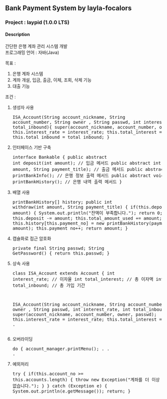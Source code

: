 ## Bank Payment System by layla-focalors
### Project : laypid (1.0.0 LTS)

#### Description
간단한 은행 계좌 관리 시스템 개발  
프로그래밍 언어 : 자바(Java)

목표 :
1. 은행 계좌 시스템
2. 계좌 개설, 입금, 출금, 이체, 조회, 삭제 기능
3. 대출 기능

조건 :
1. 생성자 사용 <pre>ISA_Account(String account_nickname, String account_number, String owner
   , String passwd, int interest_rate, int total_inbound){
   super(account_nickname, account_number, owner, passwd);
   this.interest_rate = interest_rate;
   this.total_interest = 0;
   this.total_inbound = total_inbound;
   }</pre>
2. 인터페이스 기반 구축 <pre>interface Bankable {
   public abstract int deposit(int amount); // 입금 메서드
   public abstract int withdraw(int amount, String payment_title); // 출금 메서드
   public abstract void printBankInfo(); // 은행 정보 출력 메서드
   public abstract void printBankHistory(); // 은행 내역 출력 메서드
   }</pre>
3. 배열 사용 <pre>printBankHistory[] history; public int withdraw(int amount, String payment_title) {
   if(this.deposit < amount) {
   System.out.println("잔액이 부족합니다.");
   return 0;
   }
   this.deposit -= amount;
   this.total_amount_used += amount;
   this.history[this.payment_no] = new printBankHistory(payment_title, amount);
   this.payment_no++;
   return amount;
   }</pre>
4. 캡슐화로 접근 암호화 <pre>private final String passwd; String GetPassword() { return this.passwd; }</pre>
5. 상속 사용 <pre>class ISA_Account extends Account {
   int interest_rate; // 이자율
   int total_interest; // 총 이자액
   int total_inbound; // 총 가입 기간

   ISA_Account(String account_nickname, String account_number, String owner
   , String passwd, int interest_rate, int total_inbound){
   super(account_nickname, account_number, owner, passwd);
   this.interest_rate = interest_rate;
   this.total_interest = 0; . . .</pre>
6. 오버라이딩 <pre>do {
   account_manager.printMenu(); . . .</pre>
7. 예외처리 <pre>try {
   if(this.account_no >= this.accounts.length) {
   throw new Exception("계좌를 더 이상 생성할 수 없습니다.");
   }
   } catch (Exception e) {
   System.out.println(e.getMessage());
   return;
   }</pre>